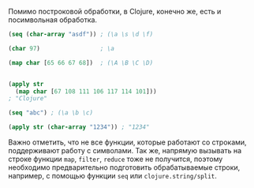 Помимо построковой обработки, в Clojure, конечно же, есть и посимвольная обработка.

```clojure
(seq (char-array "asdf")) ; (\a \s \d \f)

(char 97)                 ; \a

(map char [65 66 67 68])  ; (\A \B \C \D)


(apply str
  (map char [67 108 111 106 117 114 101]))
; "Clojure"

(seq "abc") ; (\a \b \c)

(apply str (char-array "1234")) ; "1234"
```

Важно отметить, что не все функции, которые работают со строками, поддерживают работу с символами. Так же, напрямую вызывать на строке функции `map`, `filter`, `reduce` тоже не получится, поэтому необходимо предварительно подготовить обрабатываемые строки, например, с помощью функции `seq` или `clojure.string/split`.
